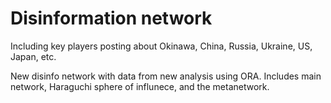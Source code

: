 # Disinformation network

Including key players posting about Okinawa, China, Russia, Ukraine, US, Japan, etc.

New disinfo network with data from new analysis using ORA.
Includes main network, Haraguchi sphere of influnece, and the metanetwork.
